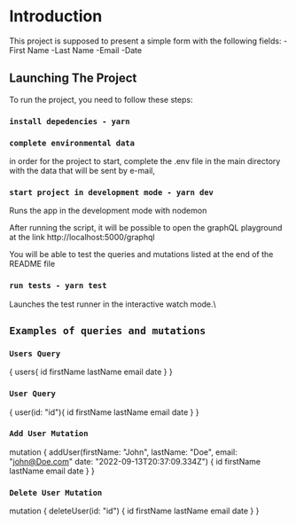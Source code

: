 # Introduction

This project is supposed to present a simple form with the following fields:
-First Name
-Last Name
-Email
-Date

## Launching The Project

To run the project, you need to follow these steps:

### `install depedencies - yarn`

### `complete environmental data`

in order for the project to start, complete the .env file in the main directory with the data that will be sent by e-mail,

### `start project in development mode - yarn dev`

Runs the app in the development mode with nodemon

After running the script, it will be possible to open the graphQL playground at the link http://localhost:5000/graphql

You will be able to test the queries and mutations listed at the end of the README file

### `run tests - yarn test`

Launches the test runner in the interactive watch mode.\

## `Examples of queries and mutations`

### `Users Query`

{
users{
id
firstName
lastName
email
date
}
}

### `User Query`

{
user(id: "id"){
id
firstName
lastName
email
date
}
}

### `Add User Mutation`

mutation {
addUser(firstName: "John", lastName: "Doe", email: "john@Doe.com" date: "2022-09-13T20:37:09.334Z") {
id
firstName
lastName
email
date
}
}

### `Delete User Mutation`

mutation {
deleteUser(id: "id") {
id
firstName
lastName
email
date
}
}
